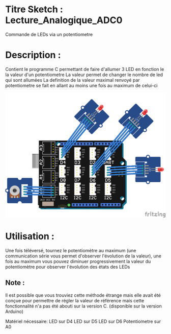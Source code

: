 # Titre Sketch : Lecture_Analogique_ADC0
Commande de LEDs via un potentiometre
# Description :

Contient le programme C permettant de faire d'allumer 3 LED en fonction le la valeur d'un potentiometre
La valeur permet de changer le nombre de led qui sont allumées
La definition de la valeur maximal renvoyé par potentiometre se fait en allant au moins une fois au maximum de celui-ci

![Schéma](https://raw.githubusercontent.com/JustinMartinDev/ProjetArduino_C/master/Lecture_Analogique_ADC0/schema_arduino.png)

# Utilisation :
Une fois téléversé, tournez le potentiomètre au maximum (une communication série vous permet d'observer l'évolution de la valeur), une fois au maximum vous pouvez diminuer progressivement la valeur du potentiomètre pour observer l'évolution des états des LEDs


## Note : 
Il est possible que vous trouviez cette méthode étrange mais elle avait été conçue pour permettre de régler la valeur de référence mais cette fonctionnalité n'a pas été abouti sur la version C. (disponible sur la version Arduino)

Matériel nécessaire:
LED sur D4
LED sur D5
LED sur D6
Potentiometre sur A0
